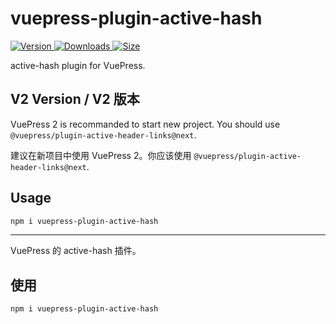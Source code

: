 # vuepress-plugin-active-hash

[![Version](https://img.shields.io/npm/v/vuepress-plugin-active-hash.svg?style=flat-square&logo=npm) ![Downloads](https://img.shields.io/npm/dm/vuepress-plugin-active-hash.svg?style=flat-square&logo=npm) ![Size](https://img.shields.io/bundlephobia/min/vuepress-plugin-active-hash?style=flat-square&logo=npm)](https://www.npmjs.com/package/vuepress-plugin-active-hash)

active-hash plugin for VuePress.

## V2 Version / V2 版本

VuePress 2 is recommanded to start new project. You should use `@vuepress/plugin-active-header-links@next`.

建议在新项目中使用 VuePress 2。你应该使用 `@vuepress/plugin-active-header-links@next`.

## Usage

```bash
npm i vuepress-plugin-active-hash
```

---

VuePress 的 active-hash 插件。

## 使用

```bash
npm i vuepress-plugin-active-hash
```
